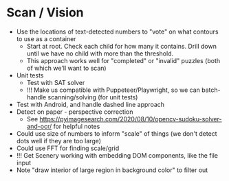 
# Scan / Vision

- Use the locations of text-detected numbers to "vote" on what contours to use as a container
  - Start at root. Check each child for how many it contains. Drill down until we have no child with more than the threshold.
  - This approach works well for "completed" or "invalid" puzzles (both of which we'll want to scan)
- Unit tests
  - Test with SAT solver 
  - !!! Make us compatible with Puppeteer/Playwright, so we can batch-handle scanning/solving (for unit tests)
- Test with Android, and handle dashed line approach
- Detect on paper - perspective correction
  - See https://pyimagesearch.com/2020/08/10/opencv-sudoku-solver-and-ocr/ for helpful notes
- Could use size of numbers to inform "scale" of things (we don't detect dots well if they are too large)
- Could use FFT for finding scale/grid
- !!! Get Scenery working with embedding DOM components, like the file input
- Note "draw interior of large region in background color" to filter out

